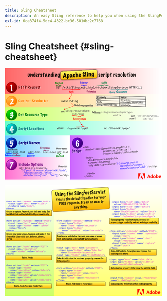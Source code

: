 ```yaml
---
title: Sling Cheatsheet
description: An easy Sling reference to help you when using the SlingPostServlet, the default handler for your POST requests.
exl-id: 6ca374f4-5dc4-4322-bc36-5010bc2c7768
---
```

# Sling Cheatsheet {#sling-cheatsheet}

![Understanding Apache Sling script resolution.](assets/sling-cheatsheet-01.png)  

![Using the SlingPostServlet - this is the default handler for your POST requests; it can do nearly anything.](assets/sling-cheatsheet-02.png)
